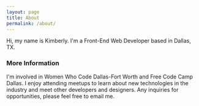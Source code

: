 ```yaml
---
layout: page
title: About
permalink: /about/
---
```


Hi, my name is Kimberly.  I'm a Front-End Web Developer based in Dallas, TX.

### More Information

I'm involved in Women Who Code Dallas-Fort Worth and Free Code Camp Dallas.  I enjoy attending meetups to learn about new technologies in the industry and meet other developers and designers.  Any inquiries for opportunities, please feel free to email me.  

<!--

### Contact me

[email@domain.com](mailto:email@domain.com)

-->